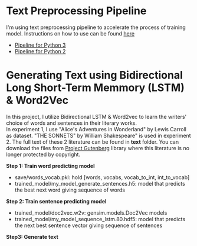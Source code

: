 # Text Preprocessing Pipeline
I'm using text preprocessing pipeline to accelerate the process of training model. Instructions on how to use can be found [here](https://github.com/AryaNguyen/Generating_Text_Machine/blob/develop/pipelining/README.md) 
- [Pipeline for Python 3](https://github.com/AryaNguyen/Generating_Text_Machine/tree/master/pipelining)<br/>
- [Pipeline for Python 2](https://github.com/AryaNguyen/Generating_Text_Machine/tree/master/pipelining_python2)<br/>


# Generating Text using Bidirectional Long Short-Term Memmory (LSTM) & Word2Vec</br>
In this project, I utilize Bidirectional LSTM & Word2vec to learn the writers' choice of words and sentences in their literary works.<br/> 
In experiment 1, I use "Alice's Adventures in Wonderland" by Lewis Carroll as dataset. "THE SONNETS" by William Shakespeare" is used in experiment 2. The full text of these 2 literature can be found in **text** folder. You can download the files from [Project Gutenberg](https://www.gutenberg.org/) library where this literature is no longer protected by copyright.<br/>

**Step 1: Train word predicting model**<br/>
- save/words_vocab.pkl: hold [words, vocabs, vocab_to_int, int_to_vocab]<br/>
- trained_model/my_model_generate_sentences.h5: model that predicts the best next word giving sequence of words<br/>

**Step 2: Train sentence predicting model**<br/>
- trained_model/doc2vec.w2v: gensim.models.Doc2Vec models<br/>
- trained_model/my_model_sequence_lstm.80.hdf5: model that predicts the next best sentence vector giving sequence of sentences<br/>

**Step3: Generate text**

